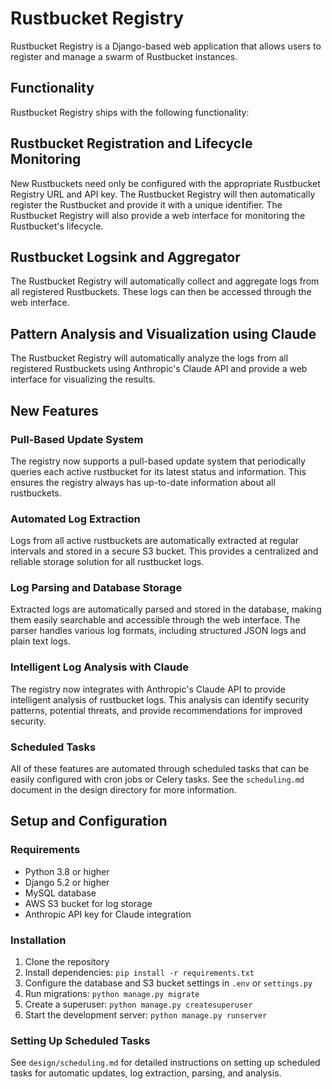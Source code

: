 # Rustbucket Registry
Rustbucket Registry is a Django-based web application that allows users to register and manage a swarm of Rustbucket instances. 

## Functionality
Rustbucket Registry ships with the following functionality:

## Rustbucket Registration and Lifecycle Monitoring
New Rustbuckets need only be configured with the appropriate Rustbucket Registry URL and API key. The Rustbucket Registry will then automatically register the Rustbucket and provide it with a unique identifier. The Rustbucket Registry will also provide a web interface for monitoring the Rustbucket's lifecycle.

## Rustbucket Logsink and Aggregator
The Rustbucket Registry will automatically collect and aggregate logs from all registered Rustbuckets. These logs can then be accessed through the web interface.

## Pattern Analysis and Visualization using Claude
The Rustbucket Registry will automatically analyze the logs from all registered Rustbuckets using Anthropic's Claude API and provide a web interface for visualizing the results.

## New Features

### Pull-Based Update System
The registry now supports a pull-based update system that periodically queries each active rustbucket for its latest status and information. This ensures the registry always has up-to-date information about all rustbuckets.

### Automated Log Extraction
Logs from all active rustbuckets are automatically extracted at regular intervals and stored in a secure S3 bucket. This provides a centralized and reliable storage solution for all rustbucket logs.

### Log Parsing and Database Storage
Extracted logs are automatically parsed and stored in the database, making them easily searchable and accessible through the web interface. The parser handles various log formats, including structured JSON logs and plain text logs.

### Intelligent Log Analysis with Claude
The registry now integrates with Anthropic's Claude API to provide intelligent analysis of rustbucket logs. This analysis can identify security patterns, potential threats, and provide recommendations for improved security.

### Scheduled Tasks
All of these features are automated through scheduled tasks that can be easily configured with cron jobs or Celery tasks. See the `scheduling.md` document in the design directory for more information.

## Setup and Configuration

### Requirements
- Python 3.8 or higher
- Django 5.2 or higher
- MySQL database
- AWS S3 bucket for log storage
- Anthropic API key for Claude integration

### Installation
1. Clone the repository
2. Install dependencies: `pip install -r requirements.txt`
3. Configure the database and S3 bucket settings in `.env` or `settings.py`
4. Run migrations: `python manage.py migrate`
5. Create a superuser: `python manage.py createsuperuser`
6. Start the development server: `python manage.py runserver`

### Setting Up Scheduled Tasks
See `design/scheduling.md` for detailed instructions on setting up scheduled tasks for automatic updates, log extraction, parsing, and analysis.